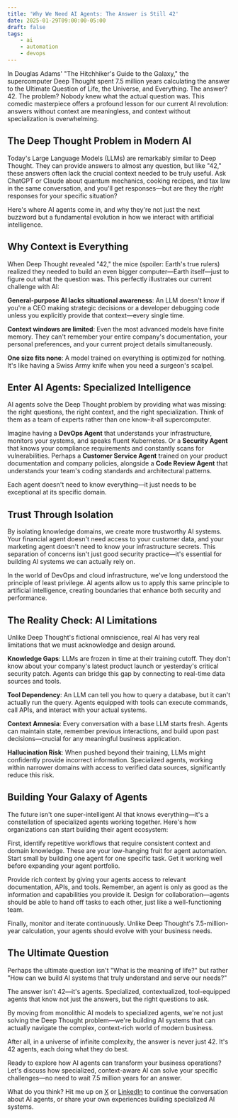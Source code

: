 ```yaml
---
title: 'Why We Need AI Agents: The Answer is Still 42'
date: 2025-01-29T09:00:00-05:00
draft: false
tags:
    - ai
    - automation
    - devops
---
```


In Douglas Adams' "The Hitchhiker's Guide to the Galaxy," the supercomputer Deep Thought spent 7.5 million years calculating the answer to the Ultimate Question of Life, the Universe, and Everything. The answer? 42. The problem? Nobody knew what the actual question was. This comedic masterpiece offers a profound lesson for our current AI revolution: answers without context are meaningless, and context without specialization is overwhelming.

## The Deep Thought Problem in Modern AI

Today's Large Language Models (LLMs) are remarkably similar to Deep Thought. They can provide answers to almost any question, but like "42," these answers often lack the crucial context needed to be truly useful. Ask ChatGPT or Claude about quantum mechanics, cooking recipes, and tax law in the same conversation, and you'll get responses—but are they the *right* responses for your specific situation?

Here's where AI agents come in, and why they're not just the next buzzword but a fundamental evolution in how we interact with artificial intelligence.

## Why Context is Everything

When Deep Thought revealed "42," the mice (spoiler: Earth's true rulers) realized they needed to build an even bigger computer—Earth itself—just to figure out what the question was. This perfectly illustrates our current challenge with AI:

**General-purpose AI lacks situational awareness**: An LLM doesn't know if you're a CEO making strategic decisions or a developer debugging code unless you explicitly provide that context—every single time.

**Context windows are limited**: Even the most advanced models have finite memory. They can't remember your entire company's documentation, your personal preferences, and your current project details simultaneously.

**One size fits none**: A model trained on everything is optimized for nothing. It's like having a Swiss Army knife when you need a surgeon's scalpel.

## Enter AI Agents: Specialized Intelligence

AI agents solve the Deep Thought problem by providing what was missing: the right questions, the right context, and the right specialization. Think of them as a team of experts rather than one know-it-all supercomputer.

Imagine having a **DevOps Agent** that understands your infrastructure, monitors your systems, and speaks fluent Kubernetes. Or a **Security Agent** that knows your compliance requirements and constantly scans for vulnerabilities. Perhaps a **Customer Service Agent** trained on your product documentation and company policies, alongside a **Code Review Agent** that understands your team's coding standards and architectural patterns.

Each agent doesn't need to know everything—it just needs to be exceptional at its specific domain.

## Trust Through Isolation

By isolating knowledge domains, we create more trustworthy AI systems. Your financial agent doesn't need access to your customer data, and your marketing agent doesn't need to know your infrastructure secrets. This separation of concerns isn't just good security practice—it's essential for building AI systems we can actually rely on.

In the world of DevOps and cloud infrastructure, we've long understood the principle of least privilege. AI agents allow us to apply this same principle to artificial intelligence, creating boundaries that enhance both security and performance.

## The Reality Check: AI Limitations

Unlike Deep Thought's fictional omniscience, real AI has very real limitations that we must acknowledge and design around.

**Knowledge Gaps**: LLMs are frozen in time at their training cutoff. They don't know about your company's latest product launch or yesterday's critical security patch. Agents can bridge this gap by connecting to real-time data sources and tools.

**Tool Dependency**: An LLM can tell you how to query a database, but it can't actually run the query. Agents equipped with tools can execute commands, call APIs, and interact with your actual systems.

**Context Amnesia**: Every conversation with a base LLM starts fresh. Agents can maintain state, remember previous interactions, and build upon past decisions—crucial for any meaningful business application.

**Hallucination Risk**: When pushed beyond their training, LLMs might confidently provide incorrect information. Specialized agents, working within narrower domains with access to verified data sources, significantly reduce this risk.

## Building Your Galaxy of Agents

The future isn't one super-intelligent AI that knows everything—it's a constellation of specialized agents working together. Here's how organizations can start building their agent ecosystem:

First, identify repetitive workflows that require consistent context and domain knowledge. These are your low-hanging fruit for agent automation. Start small by building one agent for one specific task. Get it working well before expanding your agent portfolio.

Provide rich context by giving your agents access to relevant documentation, APIs, and tools. Remember, an agent is only as good as the information and capabilities you provide it. Design for collaboration—agents should be able to hand off tasks to each other, just like a well-functioning team.

Finally, monitor and iterate continuously. Unlike Deep Thought's 7.5-million-year calculation, your agents should evolve with your business needs.

## The Ultimate Question

Perhaps the ultimate question isn't "What is the meaning of life?" but rather "How can we build AI systems that truly understand and serve our needs?"

The answer isn't 42—it's agents. Specialized, contextualized, tool-equipped agents that know not just the answers, but the right questions to ask.

By moving from monolithic AI models to specialized agents, we're not just solving the Deep Thought problem—we're building AI systems that can actually navigate the complex, context-rich world of modern business.

After all, in a universe of infinite complexity, the answer is never just 42. It's 42 agents, each doing what they do best.

Ready to explore how AI agents can transform your business operations? Let's discuss how specialized, context-aware AI can solve your specific challenges—no need to wait 7.5 million years for an answer.

What do you think? Hit me up on [X](https://x.com/joelzamboni) or [LinkedIn](https://www.linkedin.com/in/joelzamboni/) to continue the conversation about AI agents, or share your own experiences building specialized AI systems.
